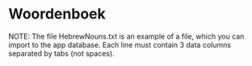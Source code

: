 # Woordenboek

NOTE: The file HebrewNouns.txt is an example of a file, which you can import to the app database. Each line must contain 3 data columns separated by tabs (not spaces).
